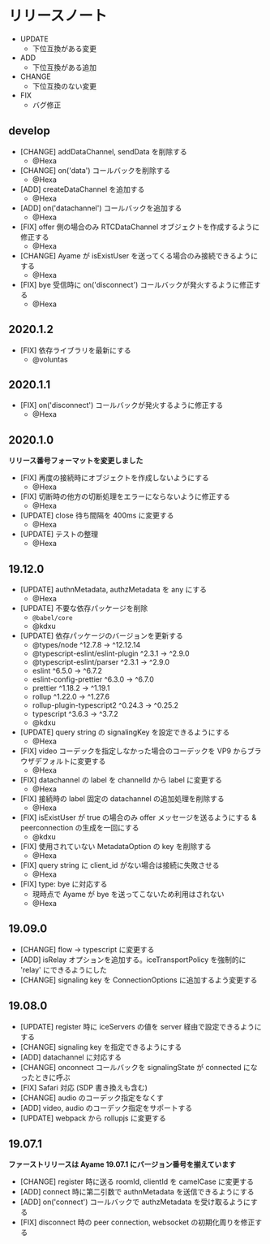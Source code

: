 # リリースノート

- UPDATE
    - 下位互換がある変更
- ADD
    - 下位互換がある追加
- CHANGE
    - 下位互換のない変更
- FIX
    - バグ修正

## develop

- [CHANGE] addDataChannel, sendData を削除する
    - @Hexa
- [CHANGE] on('data') コールバックを削除する
    - @Hexa
- [ADD] createDataChannel を追加する
    - @Hexa
- [ADD] on('datachannel') コールバックを追加する
    - @Hexa
- [FIX] offer 側の場合のみ RTCDataChannel オブジェクトを作成するように修正する
    - @Hexa
- [CHANGE] Ayame が isExistUser を送ってくる場合のみ接続できるようにする
    - @Hexa
- [FIX] bye 受信時に on('disconnect') コールバックが発火するように修正する
    - @Hexa

## 2020.1.2

- [FIX] 依存ライブラリを最新にする
    - @voluntas

## 2020.1.1

- [FIX] on('disconnect') コールバックが発火するように修正する
    - @Hexa

## 2020.1.0

**リリース番号フォーマットを変更しました**

- [FIX] 再度の接続時にオブジェクトを作成しないようにする
    - @Hexa
- [FIX] 切断時の他方の切断処理をエラーにならないように修正する
    - @Hexa
- [UPDATE] close 待ち間隔を 400ms に変更する
    - @Hexa
- [UPDATE] テストの整理
    - @Hexa

## 19.12.0

- [UPDATE] authnMetadata, authzMetadata を any にする
    - @Hexa
- [UPDATE] 不要な依存パッケージを削除
    - `@babel/core`
    - @kdxu
- [UPDATE] 依存パッケージのバージョンを更新する
    - @types/node                       ^12.7.8  →  ^12.12.14
    - @typescript-eslint/eslint-plugin   ^2.3.1  →     ^2.9.0
    - @typescript-eslint/parser          ^2.3.1  →     ^2.9.0
    - eslint                             ^6.5.0  →     ^6.7.2
    - eslint-config-prettier             ^6.3.0  →     ^6.7.0
    - prettier                          ^1.18.2  →    ^1.19.1
    - rollup                            ^1.22.0  →    ^1.27.6
    - rollup-plugin-typescript2         ^0.24.3  →    ^0.25.2
    - typescript                         ^3.6.3  →     ^3.7.2
    - @kdxu
- [UPDATE] query string の signalingKey を設定できるようにする
    - @Hexa
- [FIX] video コーデックを指定しなかった場合のコーデックを VP9 からブラウザデフォルトに変更する
    - @Hexa
- [FIX] datachannel の label を channelId から label に変更する
    - @Hexa
- [FIX] 接続時の label 固定の datachannel の追加処理を削除する
    - @Hexa
- [FIX] isExistUser が true の場合のみ offer メッセージを送るようにする & peerconnection の生成を一回にする
    - @kdxu
- [FIX] 使用されていない MetadataOption の key を削除する
    - @Hexa
- [FIX] query string に client_id がない場合は接続に失敗させる
    - @Hexa
- [FIX] type: bye に対応する
    - 現時点で Ayame が bye を送ってこないため利用はされない
    - @Hexa

## 19.09.0

- [CHANGE] flow -> typescript に変更する
- [ADD] isRelay オプションを追加する。iceTransportPolicy を強制的に 'relay' にできるようにした
- [CHANGE] signaling key を ConnectionOptions に追加するよう変更する

## 19.08.0

- [UPDATE] register 時に iceServers の値を server 経由で設定できるようにする
- [CHANGE] signaling key を指定できるようにする
- [ADD] datachannel に対応する
- [CHANGE] onconnect コールバックを signalingState が connected になったときに呼ぶ
- [FIX] Safari 対応 (SDP 書き換えも含む)
- [CHANGE] audio のコーデック指定をなくす
- [ADD] video, audio のコーデック指定をサポートする
- [UPDATE] webpack から rollupjs に変更する

## 19.07.1

**ファーストリリースは Ayame 19.07.1 にバージョン番号を揃えています**

- [CHANGE] register 時に送る roomId, clientId を camelCase に変更する
- [ADD] connect 時に第二引数で authnMetadata を送信できるようにする
- [ADD] on('connect') コールバックで authzMetadata を受け取るようにする
- [FIX] disconnect 時の peer connection, websocket の初期化周りを修正する

